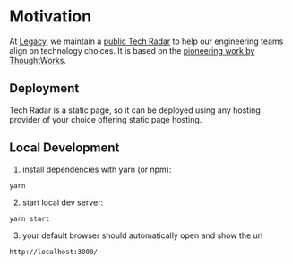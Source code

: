 # Motivation

At [Legacy](https://wearelegacy.dk), we maintain a [public Tech
Radar](https://wearelegacy.github.io/legacy-tech-radar/) to help our engineering teams
align on technology choices. It is based on the [pioneering work
by ThoughtWorks](https://www.thoughtworks.com/radar).


## Deployment

Tech Radar is a static page, so it can be deployed using any hosting provider of your choice offering static page hosting.

## Local Development

1. install dependencies with yarn (or npm):

```
yarn 
```

2. start local dev server:

```
yarn start
```

3. your default browser should automatically open and show the url
 
```
http://localhost:3000/
```
